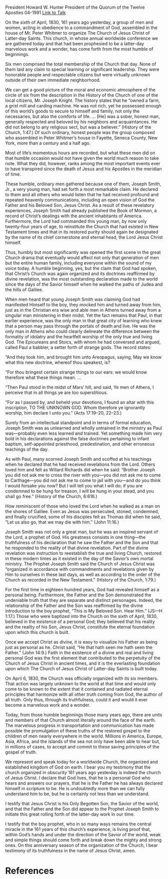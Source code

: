 President Howard W. Hunter
President of the Quorum of the Twelve Apostles
04-1991
[Link to Talk](https://www.churchofjesuschrist.org/study/general-conference/1991/04/the-sixth-day-of-april-1830?lang=eng)

On the sixth of April, 1830, 161 years ago yesterday, a group of men and women, acting in obedience to a commandment of God, assembled in the house of Mr. Peter Whitmer to organize The Church of Jesus Christ of Latter-day Saints. This church, in whose annual worldwide conference we are gathered today and that had been prophesied to be a latter-day marvelous work and a wonder, has come forth from the most humble of beginnings.

Six men comprised the total membership of the Church that day. None of them laid any claim to special learning or significant leadership. They were honorable people and respectable citizens but were virtually unknown outside of their own immediate neighborhood.

We can get a good picture of the moral and economic atmosphere of the circle of six from the description in the History of the Church of one of the local citizens, Mr. Joseph Knight. The history states that he “owned a farm, a grist mill and carding machine. He was not rich, yet he possessed enough of this world’s goods to secure to himself and family, not only the necessaries, but also the comforts of life. … [He] was a sober, honest man, generally respected and beloved by his neighbors and acquaintances. He did not belong to any religious sect, but was a believer.” (History of the Church, 1:47.) Of such ordinary, honest people was the group composed who assembled in Peter Whitmer’s house in Fayette, Seneca County, New York, more than a century and a half ago.

Most of life’s momentous hours are recorded, but what these men did on that humble occasion would not have given the world much reason to take note. What they did, however, ranks among the most important events ever to have transpired since the death of Jesus and his Apostles in the meridian of time.

These humble, ordinary men gathered because one of them, Joseph Smith, Jr., a very young man, had set forth a most remarkable claim. He declared to them and all others who would listen that he had received profound and repeated heavenly communications, including an open vision of God the Father and his Beloved Son, Jesus Christ. As a result of these revelatory experiences, Joseph Smith had already published the Book of Mormon, a record of Christ’s dealings with the ancient inhabitants of America. Furthermore, the Lord had commanded this young man, by now only twenty-four years of age, to reinstitute the Church that had existed in New Testament times and that in its restored purity should again be designated by the name of its chief cornerstone and eternal head, the Lord Jesus Christ himself.

Thus, humbly but most significantly was opened the first scene in the great Church drama that eventually would affect not only that generation of men but the entire human family, including everyone within the sound of my voice today. A humble beginning, yes, but the claim that God had spoken, that Christ’s Church was again organized and its doctrines reaffirmed by divine revelation, was the most outstanding declaration made to the world since the days of the Savior himself when he walked the paths of Judea and the hills of Galilee.

When men heard that young Joseph Smith was claiming God had manifested Himself to the boy, they mocked him and turned away from him, just as in the Christian era wise and able men in Athens turned away from a singular man ministering in their midst. Yet the fact remains that Paul, in that earlier experience, was the only man in that great city of learning who knew that a person may pass through the portals of death and live. He was the only man in Athens who could clearly delineate the difference between the formality of idolatry and the heartfelt worship of the only true and living God. The Epicureans and Stoics, with whom he had conversed and argued, called Paul a babbler, a setter forth of strange gods. The record states:

“And they took him, and brought him unto Areopagus, saying, May we know what this new doctrine, whereof thou speakest, is?

“For thou bringest certain strange things to our ears: we would know therefore what these things mean. …

“Then Paul stood in the midst of Mars’ hill, and said, Ye men of Athens, I perceive that in all things ye are too superstitious.

“For as I passed by, and beheld your devotions, I found an altar with this inscription, TO THE UNKNOWN GOD. Whom therefore ye ignorantly worship, him declare I unto you.” (Acts 17:19–20, 22–23.)

Surely from an intellectual standpoint and in terms of formal education, Joseph Smith was as unlearned and wholly untrained in the ministry as Paul was—probably even less learned and trained. Yet something made him very bold in his declarations against the false doctrines pertaining to infant baptism, self-appointed priesthood, predestination, and other erroneous teachings of the day.

As with Paul, many scorned Joseph Smith and scoffed at his teachings when he declared that he had received revelations from the Lord. Others loved him and felt as Willard Richards did when he said: “Brother Joseph you did not ask me to cross the river with you—you did not ask me to come to Carthage—you did not ask me to come to jail with you—and do you think I would forsake you now? But I will tell you what I will do; if you are condemned to be hung for treason, I will be hung in your stead, and you shall go free.” (History of the Church, 6:616.)

How reminiscent of those who loved the Lord when he walked as a man on the shores of Galilee. Even as Jesus was persecuted, stoned, condemned, and finally crucified, some of his disciples felt as Thomas did when he said, “Let us also go, that we may die with him.” (John 11:16.)

Joseph Smith was not only a great man, but he was an inspired servant of the Lord, a prophet of God. His greatness consists in one thing—the truthfulness of his declaration that he saw the Father and the Son and that he responded to the reality of that divine revelation. Part of the divine revelation was instruction to reestablish the true and living Church, restored in these modern times as it existed in the day of the Savior’s own mortal ministry. The Prophet Joseph Smith said the Church of Jesus Christ was “organized in accordance with commandments and revelations given by Him to ourselves in these last days, as well as according to the order of the Church as recorded in the New Testament.” (History of the Church, 1:79.)

For the first time in eighteen hundred years, God had revealed himself as a personal being. Furthermore, the Father and the Son demonstrated the undeniable truth that they are separate and distinct personages. Indeed, the relationship of the Father and the Son was reaffirmed by the divine introduction to the boy prophet, “This is My Beloved Son. Hear Him.” (JS—H 1:17.) Those who were baptized into the Church on the sixth of April, 1830, believed in the existence of a personal God; they believed that his reality and the reality of his Son, Jesus Christ, constitute the eternal foundation upon which this church is built.

Once we accept Christ as divine, it is easy to visualize his Father as being just as personal as he. Christ said, “He that hath seen me hath seen the Father.” (John 14:9.) Faith in the existence of a divine and real and living personal God was the first element that contributed to the perpetuity of the Church of Jesus Christ in ancient times, and it is the everlasting foundation upon which The Church of Jesus Christ of Latter-day Saints is built today.



On April 6, 1830, the Church was officially organized with its six members. That action was largely unknown to the world at that time and would only come to be known to the extent that it contained and radiated eternal principles that harmonize with all other truth coming from God, the author of all truth. Only thus, through its truthfulness, could it and would it ever become a marvelous work and a wonder.

Today, from those humble beginnings those many years ago, there are units and members of that Church almost literally around the face of the earth. The marvelous progress in transportation and communication has made possible the promulgation of these truths of the restored gospel to the children of men nearly everywhere in the world. Millions in America, Europe, Asia, Africa, and the islands of the sea not only have been able to hear but, in millions of cases, to accept and commit to these saving principles of the gospel of truth.

We represent and speak today for a worldwide Church, the organized and established kingdom of God on earth. I bear you my testimony that the church organized in obscurity 161 years ago yesterday is indeed the church of Jesus Christ. I declare that God lives, that he is a personal God who hears and answers our prayers, that he is the Father he has always declared himself in scripture to be. He is undoubtedly more than we can fully understand him to be, but he is certainly not less than we understand.

I testify that Jesus Christ is his Only Begotten Son, the Savior of the world, and that the Father and the Son did appear to the Prophet Joseph Smith to initiate this great rolling forth of the latter-day work in our time.

I testify that the boy prophet, who in so many ways remains the central miracle in the 161 years of this church’s experience, is living proof that, within God’s hands and under the direction of the Savior of the world, weak and simple things should come forth and break down the mighty and strong ones. On this anniversary season of the organization of the Church, I bear testimony of its truthfulness in the name of Jesus Christ, amen.

# References
